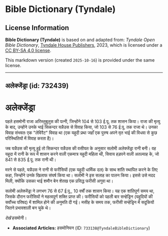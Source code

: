 # Bible Dictionary (Tyndale)

## License Information

**Bible Dictionary (Tyndale)** is based on and adapted from: _Tyndale Open Bible Dictionary_, [Tyndale House Publishers](https://tyndaleopenresources.com/), 2023, which is licensed under a [CC BY-SA 4.0 license](https://creativecommons.org/licenses/by-sa/4.0/legalcode.en).

This markdown version (created `2025-10-16`) is provided under the same license.



--------------------------------

## अलेक्जेंड्रा (id: 732439)

अलेक्जेंड्रा
============

पहले हसमोनी राजा अरिस्तुबुलुस की पत्नी, जिन्होंने 104 से 103 ई.पू. तक शासन किया। राजा की मृत्यु के बाद, उन्होंने उनके भाई सिकन्दर यन्नैउस से विवाह किया, जो 103 से 76 ई.पू. तक राजा थे। उनका विवाह संभवतः एक "लेविरैट" विवाह था (एक यहूदी प्रथा जहाँ एक पुरुष अपने मृत भाई की विधवा से कुछ परिस्थितियों में विवाह करता है)।

जब यन्नैउस की मृत्यु हुई तो सिकन्दर यन्नैउस की वसीयत के अनुसार सलोमी अलेक्जेंड्रा रानी बनी। वह यहूदा में रानी के रूप में शासन करने वाली एकमात्र यहूदी महिला थी, सिवाय हड़पने वाली अतल्याह के, जो 841 से 835 ई.पू. तक रानी थी।

मरने से पहले, यन्नैउस ने रानी से फरीसियों (एक यहूदी धार्मिक दल) के साथ शांति स्थापित करने के लिए कहा, जिन्होंने उनके खिलाफ संघर्ष किया था। सलोमी ने इस सलाह का पालन किया। इससे उसे मदद मिली, क्योंकि उसका भाई शमौन बेन शेतख एक प्रसिद्ध फरीसी अगुवा था।

सलोमी अलेक्जेंड्रा ने लगभग 76 से 67 ई.पू., 10 वर्षों तक शासन किया। यह एक शांतिपूर्ण समय था, जिसके दौरान फरीसियों ने महत्वपूर्ण शक्ति प्राप्त की। फरीसियों को पहली बार सन्हेड्रिन (यहूदियों की सर्वोच्च परिषद) में शामिल होने की अनुमति दी गई। मसीह के समय तक, फरीसी सन्हेड्रिन में सदूकियों जितने प्रभावशाली बन चुके थे।

*देखें* हसमोनी।

* **Associated Articles:** हसमोनियन (ID: `733138@TyndaleBibleDictionary`)


